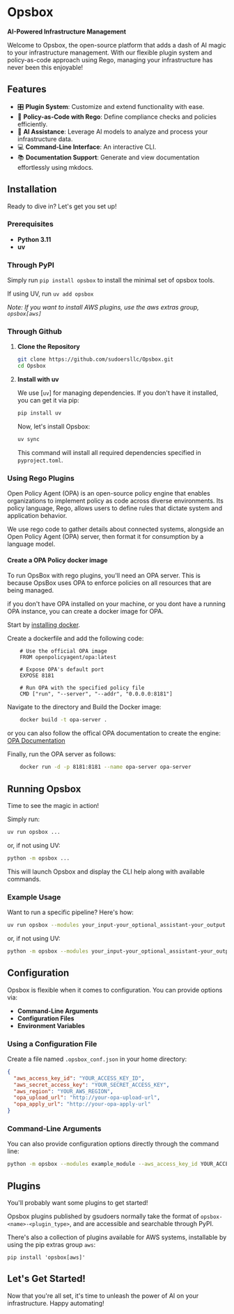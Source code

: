 # Opsbox

**AI-Powered Infrastructure Management**

Welcome to Opsbox, the open-source platform that adds a dash of AI magic to your infrastructure management. With our flexible plugin system and policy-as-code approach using Rego, managing your infrastructure has never been this enjoyable!

## Features

- 🎛️ **Plugin System**: Customize and extend functionality with ease.
- 📝 **Policy-as-Code with Rego**: Define compliance checks and policies efficiently.
- 🤖 **AI Assistance**: Leverage AI models to analyze and process your infrastructure data.
- 💻 **Command-Line Interface**: An interactive CLI.
- 📚 **Documentation Support**: Generate and view documentation effortlessly using mkdocs.

## Installation

Ready to dive in? Let's get you set up!

### Prerequisites

- **Python 3.11**
- **uv**

### Through PyPI

Simply run `pip install opsbox` to install the minimal set of opsbox tools.

If using UV, run `uv add opsbox`

*Note: If you want to install AWS plugins, use the aws extras group, `opsbox[aws]`*

### Through Github

1. **Clone the Repository**

    ```bash
    git clone https://github.com/sudoersllc/Opsbox.git
    cd Opsbox
    ```

2. **Install with uv**

    We use [`uv`] for managing dependencies. If you don't have it installed, you can get it via pip:

    ```bash
    pip install uv
    ```

    Now, let's install Opsbox:

    ```bash
    uv sync
    ```

    This command will install all required dependencies specified in `pyproject.toml`.

### Using Rego Plugins
Open Policy Agent (OPA) is an open-source policy engine that enables organizations to implement policy as code across diverse environments. Its policy language, Rego, allows users to define rules that dictate system and application behavior.

We use rego code to gather details about connected systems, alongside an Open Policy Agent (OPA) server, then format it for consumption by a language model.

#### Create a OPA Policy docker image
To run OpsBox with rego plugins, you'll need an OPA server. This is because OpsBox uses OPA to enforce policies on all resources that are being managed.

if you don't have OPA installed on your machine, or you dont have a running OPA instance, you can create a docker image for OPA.

Start by [installing docker](https://docs.docker.com/engine/install/).

Create a dockerfile and add the following code:
```docker
    # Use the official OPA image
    FROM openpolicyagent/opa:latest

    # Expose OPA's default port
    EXPOSE 8181

    # Run OPA with the specified policy file
    CMD ["run", "--server", "--addr", "0.0.0.0:8181"]
```

Navigate to the directory and Build the Docker image:
```bash
    docker build -t opa-server .
```
or you can also follow the offical OPA documentation to create the engine: [OPA Documentation](https://www.openpolicyagent.org/docs/latest/)

Finally, run the OPA server as follows:
```bash
    docker run -d -p 8181:8181 --name opa-server opa-server
```

## Running Opsbox

Time to see the magic in action!

Simply run:

```bash
uv run opsbox ...
```

or, if not using UV:

```bash
python -m opsbox ...
```

This will launch Opsbox and display the CLI help along with available commands.

### Example Usage

Want to run a specific pipeline? Here's how:

```bash
uv run opsbox --modules your_input-your_optional_assistant-your_output --opa_upload_url http://your-opa-upload-url --opa_apply_url http://your-opa-apply-url
```

or, if not using UV:

```bash
python -m opsbox --modules your_input-your_optional_assistant-your_output --opa_upload_url http://your-opa-upload-url --opa_apply_url http://your-opa-apply-url
```

## Configuration

Opsbox is flexible when it comes to configuration. You can provide options via:

- **Command-Line Arguments**
- **Configuration Files**
- **Environment Variables**

### Using a Configuration File

Create a file named `.opsbox_conf.json` in your home directory:

```json
{
  "aws_access_key_id": "YOUR_ACCESS_KEY_ID",
  "aws_secret_access_key": "YOUR_SECRET_ACCESS_KEY",
  "aws_region": "YOUR_AWS_REGION",
  "opa_upload_url": "http://your-opa-upload-url",
  "opa_apply_url": "http://your-opa-apply-url"
}
```

### Command-Line Arguments

You can also provide configuration options directly through the command line:

```bash
python -m opsbox --modules example_module --aws_access_key_id YOUR_ACCESS_KEY_ID --aws_secret_access_key YOUR_SECRET_ACCESS_KEY --aws_region YOUR_AWS_REGION --opa_upload_url http://your-opa-upload-url --opa_apply_url http://your-opa-apply-url
```

## Plugins
You'll probably want some plugins to get started!

Opsbox plugins published by gsudoers normally take the format of `opsbox-<name>-<plugin_type>`, and are accessible and searchable through PyPI.

There's also a collection of plugins available for AWS systems, installable by using the pip extras group `aws`:

```pip install 'opsbox[aws]'```


## Let's Get Started!

Now that you're all set, it's time to unleash the power of AI on your infrastructure. Happy automating!
